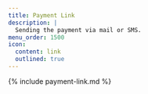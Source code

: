 ```yaml
---
title: Payment Link
description: |
  Sending the payment via mail or SMS.
menu_order: 1500
icon:
  content: link
  outlined: true
---
```


{% include payment-link.md %}
